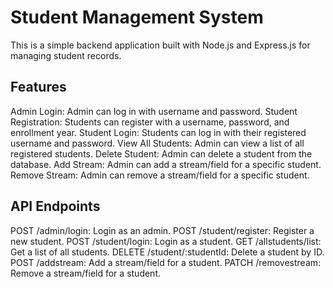 # Student Management System
This is a simple backend application built with Node.js and Express.js for managing student records.

## Features
Admin Login: Admin can log in with username and password.
Student Registration: Students can register with a username, password, and enrollment year.
Student Login: Students can log in with their registered username and password.
View All Students: Admin can view a list of all registered students.
Delete Student: Admin can delete a student from the database.
Add Stream: Admin can add a stream/field for a specific student.
Remove Stream: Admin can remove a stream/field for a specific student.


## API Endpoints
POST /admin/login: Login as an admin.
POST /student/register: Register a new student.
POST /student/login: Login as a student.
GET /allstudents/list: Get a list of all students.
DELETE /student/:studentId: Delete a student by ID.
POST /addstream: Add a stream/field for a student.
PATCH /removestream: Remove a stream/field for a student.
